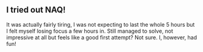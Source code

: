 ## I tried out NAQ! 

It was actually fairly tiring, I was not expecting to last the whole 5 hours but I felt myself losing focus a few hours in. Still managed to solve, not impressive at all but feels like a good first attempt? Not sure. I, however, had fun! 

